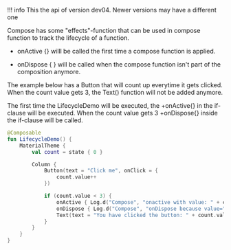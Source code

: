 !!! info
    This the api of version dev04. Newer versions may have a different one
    
Compose has some "effects"-function that can be used in compose function to track the lifecycle of a function.

* onActive {} 
willl be called the first time a compose function is applied.

* onDispose { }
will be called when the compose function isn't part of the composition anymore.

The example below has a Button that will count up everytime it gets clicked.
When the count value gets 3, the Text() function will not be added anymore.

The first time the LifecycleDemo will be executed, the +onActive{} in the if-clause will be executed.
When the count value gets 3 +onDispose{} inside the if-clause will be called. 


```kotlin
@Composable
fun LifecycleDemo() {
    MaterialTheme {
        val count = state { 0 }

        Column {
            Button(text = "Click me", onClick = {
                count.value++
            })

            if (count.value < 3) {
                onActive { Log.d("Compose", "onactive with value: " + count.value) }
                onDispose { Log.d("Compose", "onDispose because value=" + count.value) }
                Text(text = "You have clicked the button: " + count.value.toString())
            }
        }
    }
}
```